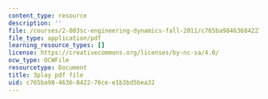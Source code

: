 ```yaml
---
content_type: resource
description: ''
file: /courses/2-003sc-engineering-dynamics-fall-2011/c765ba984636842276cee1b3bd5bea32_NHedXxUO-Bg.pdf
file_type: application/pdf
learning_resource_types: []
license: https://creativecommons.org/licenses/by-nc-sa/4.0/
ocw_type: OCWFile
resourcetype: Document
title: 3play pdf file
uid: c765ba98-4636-8422-76ce-e1b3bd5bea32
---
```

